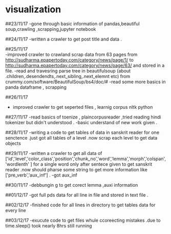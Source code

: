 # visualization
##23/11/17 
   -gone through basic information of pandas,beautiful soup,crawling ,scrapping,jupyter notebook
   
##24/11/17
   -written a crawler to get post title and data .
   
##25/11/17   
   -improved crawler to crawland scrap data from 63 pages from http://sudharma.epapertoday.com/category/news/page/1/ to                         http://sudharma.epapertoday.com/category/news/page/63/ and stored in a file.
   -read and travesring parse tree in beautifulsoup (about .children,.desendendts,.next_sibling,.next_elemnt etc) from                         crummy.com/software/BeautifulSoup/bs4/doc/#
   -read some more basics in panda dataframe , scrapping
   
##26/11/17
  - improved crawler to get seperted files , learnig corpus nltk python 

##27/11/17
   -read basics of toenize , plaincorpusreader ,tried reading hindi tokenizer but didn't understood .
   -basic understand of new work given .

##28/11/17
   -writing a code to get tables  of data in sanskrit reader for one senctence .just got all tables of a level .now scrap each level to       get data objects 
   
##29/11/17 
   -written a crawler to get all data   of    ['id','level','color_class','position','chunk_no','word','lemma','morph','colspan','wordlenth' ] for a single word only after sentece given to get sanskrit reader .now should pharse some string to  get  more information like ['pre_verb','aux_inf'] .
   -got aux_inf
   
 ##30/11/17
 -debbungin g to get corect lemma ,auxi information
 
 ##01/12/17
 -got full pds data for all line in file and stored in text file .
 
 ##02/12/17
 -finished code for all lines in directory to get tables data for every line
 
 ##03/12/17
 -exucute code to get files whule ccoreecting mistakes .due to time.sleep() took nearly 8hrs still running 
   
   
